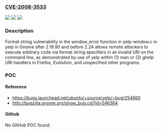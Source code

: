 ### [CVE-2008-3533](https://cve.mitre.org/cgi-bin/cvename.cgi?name=CVE-2008-3533)
![](https://img.shields.io/static/v1?label=Product&message=n%2Fa&color=blue)
![](https://img.shields.io/static/v1?label=Version&message=n%2Fa&color=blue)
![](https://img.shields.io/static/v1?label=Vulnerability&message=n%2Fa&color=brighgreen)

### Description

Format string vulnerability in the window_error function in yelp-window.c in yelp in Gnome after 2.19.90 and before 2.24 allows remote attackers to execute arbitrary code via format string specifiers in an invalid URI on the command line, as demonstrated by use of yelp within (1) man or (2) ghelp URI handlers in Firefox, Evolution, and unspecified other programs.

### POC

#### Reference
- https://bugs.launchpad.net/ubuntu/+source/yelp/+bug/254860
- http://bugzilla.gnome.org/show_bug.cgi?id=546364

#### Github
No GitHub POC found.

